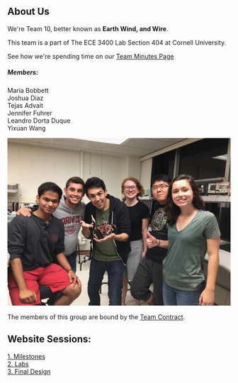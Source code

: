 
<head>
    <title>Earth Wind and Wire</title>
    <link rel="stylesheet" type="text/css" href="style/all.css" media="all"/>
    <link rel="icon" href="RobotCar.jpg"> 
</head>

<!--<div class="menu">
  <a href="index.html" class="current">Home</a>
  <a href="about.html" class="drop-button">About</a>
    <div class="drop-menu">
      <a href="about.html">Logistics</a>
      <a href="about.html">Team Contract</a>
      <a href="about.html">Meeting Minutes</a>
      <a href="about.html">Members</a>
    </div>
  <a href="assignments.html">Assignments</a>
  <a href="tutorials.html">Tutorials</a>
  <a href="contact.html">Contact</a>
</div> -->

## About Us

We're Team 10, better known as **Earth Wind, and Wire**.

This team is a part of The ECE 3400 Lab Section 404 at Cornell University.

See how we're spending time on our [Team Minutes Page](Mnutes.md)


##### Members: <br>
Maria Bobbett <br>
Joshua Diaz <br>
Tejas Advait <br>
Jennifer Fuhrer <br>
Leandro Dorta Duque <br>
Yixuan Wang <br>

![Earth, Wind and Wire](IMG_4980.jpg)

<!--<div style="text-align: center">
<img alt="Earth, Wind and Wire" src="IMG_4980.jpg"/>
</div> -->

The members of this group are bound by the [Team Contract](Contract.md).

## Website Sessions:

[1. Milestones](milestones.md)  
[2. Labs](labsessions.md)  
[3. Final Design](Final_Design.md)
